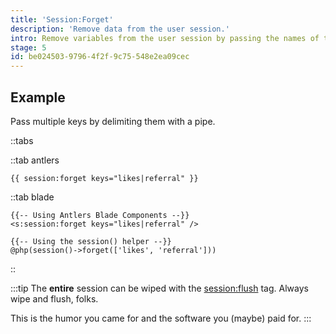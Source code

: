 ```yaml
---
title: 'Session:Forget'
description: 'Remove data from the user session.'
intro: Remove variables from the user session by passing the names of the variables into the `keys` parameter.
stage: 5
id: be024503-9796-4f2f-9c75-548e2ea09cec
---
```

## Example

Pass multiple keys by delimiting them with a pipe.

::tabs

::tab antlers
```antlers
{{ session:forget keys="likes|referral" }}
```
::tab blade
```blade
{{-- Using Antlers Blade Components --}}
<s:session:forget keys="likes|referral" />

{{-- Using the session() helper --}}
@php(session()->forget(['likes', 'referral']))
```
::

:::tip
The **entire** session can be wiped with the [session:flush](/tags/session-flush) tag. Always wipe and flush, folks.

This is the humor you came for and the software you (maybe) paid for.
:::
